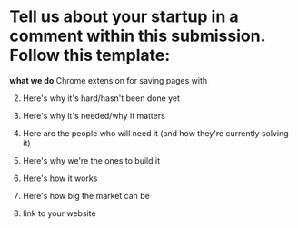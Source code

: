 # Tell us about your startup in a comment within this submission. Follow this template:

**what we do**
Chrome extension for saving pages with 

2. Here's why it's hard/hasn't been done yet
    
3. Here's why it's needed/why it matters
    
4. Here are the people who will need it (and how they're currently solving it)
    
5. Here's why we're the ones to build it
    
6. Here's how it works
    
7. Here's how big the market can be
    
8. link to your website